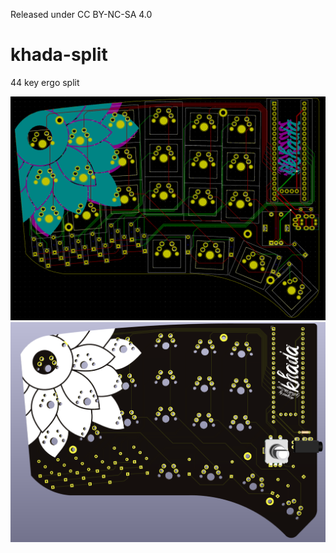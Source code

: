 Released under CC BY-NC-SA 4.0

# khada-split
44 key ergo split

![KiCad PCB](assets/khada-pcb.png?raw=true "KiCad PCB")
![3D Render of PCB](assets/khada-render.png?raw=true "3D render of PCB")


